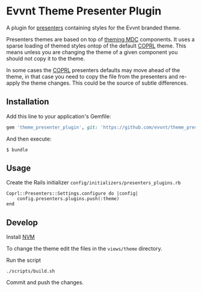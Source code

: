 # Evvnt Theme Presenter Plugin

A plugin for [presenters](http://github.com/rx/presenters) containing styles for the Evvnt branded theme.

Presenters themes are based on top of [theming MDC](https://material.io/develop/web/theming/theming-guide) components.
It uses a sparse loading of themed styles ontop of the default [COPRL] theme. 
This means unless you are changing the theme of a given component you should not copy it to the theme.

In some cases the [COPRL] presenters defaults may move ahead of the theme, 
in that case you need to copy the file from the presenters and re-apply the theme changes. 
This could be the source of subtle differences.

## Installation

Add this line to your application's Gemfile:

```ruby
gem 'theme_presenter_plugin', git: 'https://github.com/evvnt/theme_presenter_plugin', require: false
```

And then execute:

    $ bundle

## Usage

Create the Rails initializer `config/initializers/presenters_plugins.rb`
    
    Coprl::Presenters::Settings.configure do |config|
        config.presenters.plugins.push(:theme)
    end

## Develop
Install [NVM](https://github.com/nvm-sh/nvm#installing-and-updating)

To change the theme edit the files in the `views/theme` directory.

Run the script

    ./scripts/build.sh

Commit and push the changes.

[COPRL]:(https://github.com/coprl/coprl)
